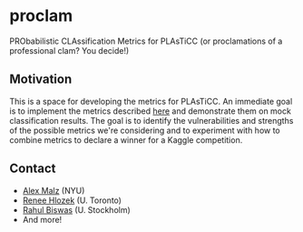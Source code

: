 # proclam
PRObabilistic CLAssification Metrics for PLAsTiCC
(or proclamations of a professional clam?  You decide!)

## Motivation
This is a space for developing the metrics for PLAsTiCC.  An immediate goal is to implement the metrics described [here](https://docs.google.com/document/d/1VLDaaO6Zdwv9GnElryU4shRZqcbBymboYKkJ_uixTxU/edit#) and demonstrate them on mock classification results.  The goal is to identify the vulnerabilities and strengths of the possible metrics we're considering and to experiment with how to combine metrics to declare a winner for a Kaggle competition.

## Contact
* [Alex Malz](https://github.com/aimalz) (NYU)
* [Renee Hlozek](https://github.com/reneehlozek) (U. Toronto)
* [Rahul Biswas](https://github.com/rbiswas4) (U. Stockholm)
* And more!
